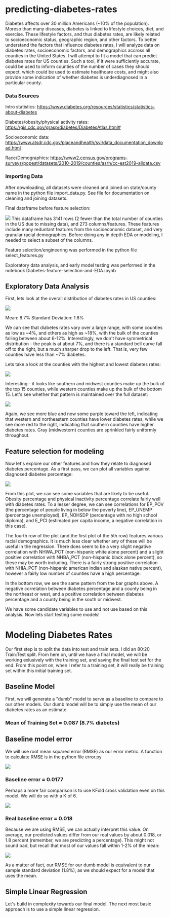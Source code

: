 # predicting-diabetes-rates

Diabetes affects over 30 million Americans (~10% of the population). Moreso than many diseases, diabetes is linked to lifestyle choices, diet, and exercise. These lifestyle factors, and thus diabetes rates, are likely related to socioeconomic status, geographic region, and other factors. To better understand the factors that influence diabetes rates, I will analyze data on diabetes rates, socioeconomic factors, and demographics accross all counties in the United States. I will attempt to fit a model that can predict diabetes rates for US counties. Such a tool, if it were sufficiently accurate, could be used to inform counties of the number of cases they should expect, which could be used to estimate healthcare costs, and might also provide some indication of whether diabetes is underdiagnosed in a particular county.  

### Data Sources

Intro statistics:
https://www.diabetes.org/resources/statistics/statistics-about-diabetes

Diabetes/obesity/physical activity rates: https://gis.cdc.gov/grasp/diabetes/DiabetesAtlas.html#

Socioeconomic data: https://www.atsdr.cdc.gov/placeandhealth/svi/data_documentation_download.html

Race/Demographics: https://www2.census.gov/programs-surveys/popest/datasets/2010-2019/counties/asrh/cc-est2019-alldata.csv

### Importing Data

After downloading, all datasets were cleaned and joined on state/county name in the python file import_data.py. See file for documentation on cleaning and joining datasets.

Final dataframe before feature selection: 

![](figs/df_ss.png)
This dataframe has 3141 rows (2 fewer than the total number of counties in the US due to missing data), and 273 columns/features. These features include many reduntant features from the socioeconomic dataset, and very granular racial demographics. Before doing any in depth EDA or modeling, I needed to select a subset of the columns. 

Feature selection/engineering was performed in the python file select_features.py

Exploratory data analysis, and early model testing was performed in the notebook Diabetes-feature-selection-and-EDA.ipynb

## Exploratory Data Analysis

First, lets look at the overall distribution of diabetes rates in US counties:

![](figs/diabetes_hist.png)

Mean: 8.7% 
Standard Deviation: 1.8%

We can see that diabetes rates vary over a large range, with some counties as low as ~4%, and others as high as ~18%, with the bulk of the counties falling between about 6-12%. Interestingly, we don't have symmetrical distribution - the peak is at about 7%, and there is a standard bell curve fall off to the right, but a much sharper drop to the left. That is, very few counties have less than ~7% diabetes. 

Lets take a look at the counties with the highest and lowest diabetes rates:

![](figs/diabetes_high_low_bar.png)

Interesting - it looks like southern and midwest counties make up the bulk of the top 15 counties, while western counties make up the bulk of the bottom 15. Let's see whether that pattern is maintained over the full dataset:

![](figs/diabetes_full_bar.png)

Again, we see more blue and now some purple toward the left, indicating that western and northeastern counties have lower diabetes rates, while we see more red to the right, indicating that southern counties have higher diabetes rates. Gray (midwestern) counties are sprinkled fairly uniformly throughout.

## Feature selection for modeling

Now let's explore our other features and how they relate to diagnosed diabetes percentage. As a first pass, we can plot all variables against diagnosed diabetes percentage: 

![](figs/diabetes_scatter.png)

From this plot, we can see some variables that are likely to be useful. Obesity percentage and physical inactivity percentage correlate fairly well with diabetes rates. To a lesser degree, we can see correlations for EP_POV (the percentage of people living in below the poverty line), EP_UNEMP (percentage unemployed), EP_NOHSDP (percentage with no high school diploma), and E_PCI (estimated per capita income, a negative correlation in this case).  

The fourth row of the plot (and the first plot of the 5th row) features various racial demographics. It is much less clear whether any of these will be useful in the regression. There does seem to be a very slight negative correlation with NHWA_PCT (non-hispanic white alone percent) and a slight positive correlation with NHBA_PCT (non-hispanic black alone percent), so these may be worth including. There is a fairly strong positive correlation with NHIA_PCT (non-hispanic american indian and alaskan native percent), however a fairly low number of counties have a high percentage.

In the bottom row, we see the same pattern from the bar graphs above. A negative correlation between diabetes percentage and a county being in the northeast or west, and a positive correlation between diabetes percentage and a county being in the south or midwest. 

We have some candidate variables to use and not use based on this analysis. Now lets start testing some models!

# Modeling Diabetes Rates

Our first step is to split the data into test and train sets. I did an 80:20 Train:Test split. From here on, until we have a final model, we will be working exlusively with the training set, and saving the final test set for the end. From this point on, when I refer to a training set, it will really be training set within this initial training set.

## Baseline Model

First, we will generate a "dumb" model to serve as a baseline to compare to our other models. Our dumb model will be to simply use the mean of our diabetes rates as an estimate.

### Mean of Training Set = 0.087 (8.7% diabetes)

## Baseline model error

We will use root mean squared error (RMSE) as our error metric. A function to calculate RMSE is in the python file error.py

![](figs/initial_error.png)

### Baseline error = 0.0177

Perhaps a more fair comparison is to use KFold cross validation even on this model. We will do so with a K of 6.

![](figs/kf_dumb_error.png)

### Real baseline error = 0.018

Because we are using RMSE, we can actually interpret this value. On average, our predicted values differ from our real values by about 0.018, or 1.8 percent (remember, we are predicting a percentage). This might not sound bad, but recall that most of our values fall within 1-2% of the mean: 

![](figs/diabetes_hist.png)

As a matter of fact, our RMSE for our dumb model is equivalent to our sample standard deviation (1.8%), as we should expect for a model that uses the mean.


## Simple Linear Regression

Let's build in complexity towards our final model. The next most basic approach is to use a simple linear regression. 